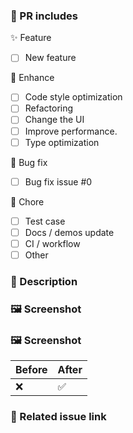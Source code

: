 ### 🤔 PR includes

<!-- Add completed items in this PR, and change [ ] to [x]. -->

✨ Feature

- [ ] New feature

🎨 Enhance

- [ ] Code style optimization
- [ ] Refactoring
- [ ] Change the UI
- [ ] Improve performance.
- [ ] Type optimization

🐛 Bug fix

- [ ] Bug fix issue #0

🔧 Chore

- [ ] Test case
- [ ] Docs / demos update
- [ ] CI / workflow
- [ ] Other

### 📝 Description

### 🖼️ Screenshot

### 🖼️ Screenshot
|  Before  |  After  |
|----|----|
|  ❌  |  ✅  |

### 🔗 Related issue link
